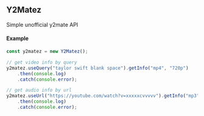## Y2Matez
Simple unofficial y2mate API

#### Example

```javascript
const y2matez = new Y2Matez();

// get video info by query
y2matez.useQuery("taylor swift blank space").getInfo("mp4", "720p")
    .then(console.log)
    .catch(console.error);

// get audio info by url
y2matez.useUrl("https://youtube.com/watch?v=xxxxxcvvvvv").getInfo("mp3", "128kbps")
    .then(console.log)
    .catch(console.error);

```
